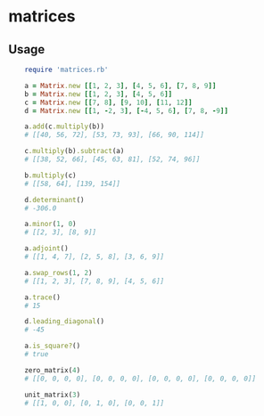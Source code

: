 # matrices

## Usage

```ruby
    require 'matrices.rb'
```

```ruby
    a = Matrix.new [[1, 2, 3], [4, 5, 6], [7, 8, 9]]
    b = Matrix.new [[1, 2, 3], [4, 5, 6]]
    c = Matrix.new [[7, 8], [9, 10], [11, 12]]
    d = Matrix.new [[1, -2, 3], [-4, 5, 6], [7, 8, -9]]
```

```ruby
    a.add(c.multiply(b))
    # [[40, 56, 72], [53, 73, 93], [66, 90, 114]]
```

```ruby
    c.multiply(b).subtract(a)
    # [[38, 52, 66], [45, 63, 81], [52, 74, 96]]
```

```ruby
    b.multiply(c)
    # [[58, 64], [139, 154]]
```

```ruby
    d.determinant()
    # -306.0
```

```ruby
    a.minor(1, 0)
    # [[2, 3], [8, 9]]
```

```ruby
    a.adjoint()
    # [[1, 4, 7], [2, 5, 8], [3, 6, 9]]
```

```ruby
    a.swap_rows(1, 2)
    # [[1, 2, 3], [7, 8, 9], [4, 5, 6]]

```

```ruby
    a.trace()
    # 15
```

```ruby
    d.leading_diagonal()
    # -45
```

```ruby
    a.is_square?()
    # true
```

```ruby
    zero_matrix(4)
    # [[0, 0, 0, 0], [0, 0, 0, 0], [0, 0, 0, 0], [0, 0, 0, 0]]
```

```ruby
    unit_matrix(3)
    # [[1, 0, 0], [0, 1, 0], [0, 0, 1]]
```